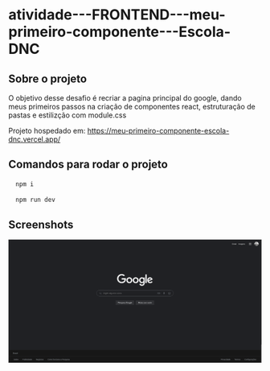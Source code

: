 # atividade---FRONTEND---meu-primeiro-componente---Escola-DNC

## Sobre o projeto
O objetivo desse desafio é recriar a pagina principal do google, dando meus primeiros passos na criação de componentes react, estruturação de pastas e estilizção com module.css

Projeto hospedado em: https://meu-primeiro-componente-escola-dnc.vercel.app/

## Comandos para rodar o projeto

```bash
  npm i
```
```bash
  npm run dev
```

## Screenshots
![App Screenshot](/public/picture_01.png)
